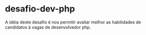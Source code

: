 # desafio-dev-php
A idéia deste desafio é nos permitir avaliar melhor as habilidades de candidatos à vagas de desenvolvedor php.
